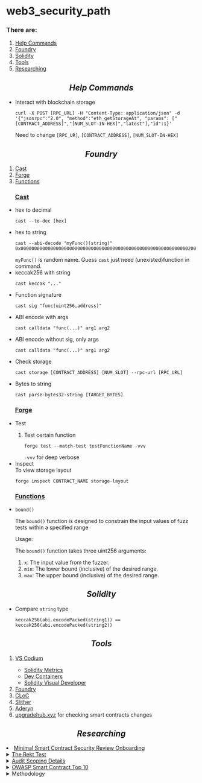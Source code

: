 # web3_security_path

<h3>There are:</h3>
<ol>
  <li><a href='#commands'>Help Commands</a></li>
  <li><a href='#foundry'>Foundry</a></li>
  <li><a href='#sol'>Solidity</a></li>
  <li><a href=#tools>Tools</a>
  <li><a href='#researching'>Researching</a></li>
</ol>

<h2 align='center' id='commands'><em>Help Commands</em></h2>
<ul>
  <li>Interact with blockchain storage</li>
  <pre><code>curl -X POST [RPC_URL] -H "Content-Type: application/json" -d '{"jsonrpc":"2.0", "method":"eth_getStorageAt", "params": ["[CONTRACT_ADDRESS]","[NUM_SLOT-IN-HEX]","latest"],"id":1}'</code></pre>
  Need to change <code>[RPC_UR]</code>, <code>[CONTRACT_ADDRESS]</code>, <code>[NUM_SLOT-IN-HEX]</code>
</ul>

<h2 align='center' id='foundry'><em>Foundry</em></h2>
<ol>
  <li><a href='#foundry-cast'>Cast</a></li>
  <li><a href='#foundry-forge'>Forge</a></li>
  <li><a href='#funcs'>Functions</a></li>
</ol>

<h3 id='foundry-cast'> &nbsp;&nbsp;&nbsp;&nbsp;&nbsp; <ins>Cast</ins></h3>
<ul>
  <li>hex to decimal</li>
    <pre><code>cast --to-dec [hex]</code></pre>
  <li>hex to string</li>
    <pre><code>cast --abi-decode "myFunc()(string)" 0x00000000000000000000000000000000000000000000000000000000000000200000000000000000000000000000000000000000000000000000000000000014416e79206b696e64206f6620636f6f6b69657321000000000000000000000000</code></pre>
    <code>myFunc()</code> is random name. Guess <code>cast</code> just need (unexisted)function in command.
  <li>keccak256 with string</li>
    <pre><code>cast keccak "..."</code></pre>
  <li>Function signature</li>
    <pre><code>cast sig "func(uint256,address)"</code></pre>
  <li>ABI encode with args</li>
    <pre><code>cast calldata "func(...)" arg1 arg2</code></pre>
  <li>ABI encode without sig, only args</li>
    <pre><code>cast calldata "func(...)" arg1 arg2</code></pre>
  <li>Check storage</li>
    <pre><code>cast storage [CONTRACT_ADDRESS] [NUM_SLOT] --rpc-url [RPC_URL]</code></pre>
  <li>Bytes to string</li>
    <pre><code>cast parse-bytes32-string [TARGET_BYTES]</code></pre>
</ul>

<h3 id='foundry-forge'> &nbsp;&nbsp;&nbsp;&nbsp;&nbsp; <ins>Forge</ins></h3>
<ul>
  <li>Test</li>
    <ol>
      <li>Test certain function</li>
      <pre><code>forge test --match-test testFunctionName -vvv</code></pre>
      <code>-vvv</code> for deep verbose
    </ol>
  <li>Inspect</li>
    To view storage layout
    <pre><code>forge inspect CONTRACT_NAME storage-layout</code></pre>
</ul>

<h3 id='funcs'> &nbsp;&nbsp;&nbsp;&nbsp;&nbsp; <ins>Functions</ins></h3>
<ul>
  <li><code>bound()</code></li>
    <p>The <code>bound()</code> function is designed to constrain the input values of fuzz tests within a specified range<p>
    <p>Usage:</p>
      The <code>bound()</code> function takes three uint256 arguments:
      <ol>
         <li><code>x</code>: The input value from the fuzzer.</li>
         <li><code>min</code>: The lower bound (inclusive) of the desired range.</li>
         <li><code>max</code>: The upper bound (inclusive) of the desired range.</li>
      </ol>
</ul>

<h2 align='center' id='sol'><em>Solidity</em></h2>
<ul>
  <li>Compare <code>string</code> type</li>
    <pre><code>keccak256(abi.encodePacked(string1)) == keccak256(abi.encodePacked(string2))</code></pre>
</ul>

<h2 align='center' id='commands'><em>Tools</em></h2>
<ol>
  <li><a href='https://vscodium.com/'>VS Codium</a></li>
    <ul>
      <li><a href='https://github.com/ConsenSysDiligence/vscode-solidity-metrics'>Solidity Metrics</a></li>
      <li><a href='https://marketplace.visualstudio.com/items?itemName=ms-vscode-remote.remote-containers'>Dev Containers</a></li>
      <li><a href='https://marketplace.visualstudio.com/items?itemName=tintinweb.solidity-visual-auditor'>Solidity Visual Developer</a></li>
    </ul>
  <li><a href='https://getfoundry.sh/'>Foundry</a></li>
  <li><a href='https://github.com/AlDanial/cloc'>CLoC</a></li>
  <li><a href='https://github.com/crytic/slither'>Slither</a></li>
  <li><a href='https://github.com/Cyfrin/aderyn'>Aderyn</a></li>
  <li><a href='https://upgradehub.xyz/'>upgradehub.xyz</a> for checking smart contracts changes</li>
</ol>

<h2 align='center' id='researching'><em>Researching</em></h2>
  <li><a href='https://github.com/Cyfrin/security-and-auditing-full-course-s23/blob/main/minimal-onboarding-questions.md'>Minimal Smart Contract Security Review Onboarding</a></li>
 
  <details><summary><a href='https://blog.trailofbits.com/2023/08/14/can-you-pass-the-rekt-test/'>The Rekt Test</a></summary>
    <ol>
      <li>Do you have all actors, roles, and privileges documented?</li>
      <li>Do you keep documentation of all the external services, contracts, and oracles you rely on?</li>
      <li>Do you have a written and tested incident response plan?</li>
      <li>Do you document the best ways to attack your system?</li>
      <li>Do you perform identity verification and background checks on all employees?</li>
      <li>Do you have a team member with security defined in their role?</li>
      <li>Do you require hardware security keys for production systems?</li>
      <li>Does your key management system require multiple humans and physical steps?</li>
      <li>Do you define key invariants for your system and test them on every commit?</li>
      <li>Do you use the best automated tools to discover security issues in your code?</li>
      <li>Do you undergo external audits and maintain a vulnerability disclosure or bug bounty program?</li>
      <li>Have you considered and mitigated avenues for abusing users of your system?</li>
    </ol></details>
  <details><summary><a href='https://github.com/nascentxyz/simple-security-toolkit/blob/main/audit-readiness-checklist.md'>Audit Scoping Details</a></summary>
    <ul>
      <li>Public link code repo, if exist</li>
      <li>How many contracts are in scope?</li>
      <li>Total SLoC for these contracts?</li>
      <li>How many external imports are there?</li>
      <li>How many separate interfaces and struct definitions are there for the contracts within scope?</li>
      <li>Does most of your code generally use composition or inheritance?</li>
      <li>How many external calls?</li>
      <li>What is the overall line coverage percentage provided by your tests?:</li>
      <li>Is there a need to understand a separate part of the codebase / get context in order to audit this part of the protocol?</li>
      <li>If so, please describe required context</li>
      <li>Does it use an oracle?</li>
      <li>Does the token conform to the ERC20 standard?</li>
      <li>Do you expect ERC721, ERC777, FEE-ON-TRANSFER, REBASING or any other non-standard ERC will interact with the smart contracts?</li>
      <li>Are there any novel or unique curve logic or mathematical models?</li>
      <li>Does it use a timelock function?</li>
      <li>Is it an NFT?</li>
      <li>Does it have an AMM?</li>
      <li>Is it a fork of a popular project?</li>
      <li>Does it use rollups?</li>
      <li>Is it multi-chain?</li>
      <li>Does it use a side-chain?</li>
      <li>Describe any specific areas you would like addressed. E.g. Please try to break XYZ."</li>
    </ul></details>
    <details><summary><a href='https://owasp.org/www-project-smart-contract-top-10/'>OWASP Smart Contract Top 10</a></summary>
    <ol>
      <li>Access Control Vulnerabilities</li>
      <li>Price Oracle Manipulation</li>
      <li>Logic Errors</li>
      <li>Lack of Input Validation</li>
      <li>Reentrancy Attacks</li>
      <li>Unchecked External Calls</li>
      <li>Flash Loan Attacks</li>
      <li>Integer Overflow and Underflow</li>
      <li>Insecure Randomness</li>
      <li>Denial of Service (DoS) Attacks</li>
    </ol></details>
    <details><summary>Methodology</summary>
    <ol>
      <li>Read docs and understand the project</li>
      <ul>
        <li>Main functionality</li>
        <li>Roles</li>
        <li>Invariants</li>
      </ul>
      <li>Static Analysis (use tools)</li>
      <li>Dynamic analysis (read the target code)</li>
      <ul>
        <li>Pragma version, imports, inheritances</li>
        <li>State variables (visability)</li>
        <li>Focus on <code>external</code> and <code>public</code> functions</li>
      </ul>
      <li>Testing (invariant tests -> stateless & stateful fuzzing, check hypotheses)</li>
      <li>Reporting</li>
    </ol></details>
    
